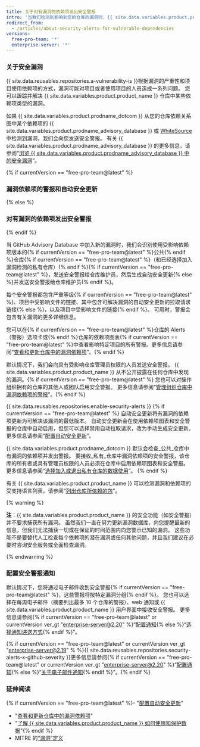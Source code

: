 ```yaml
---
title: 关于对有漏洞的依赖项发出安全警报
intro: '当我们检测到影响到您的仓库的漏洞时，{{ site.data.variables.product.product_name }} 会发出安全警报。'
redirect_from:
  - /articles/about-security-alerts-for-vulnerable-dependencies
versions:
  free-pro-team: '*'
  enterprise-server: '*'
---
```


### 关于安全漏洞

{{ site.data.reusables.repositories.a-vulnerability-is }}根据漏洞的严重性和项目使用依赖项的方式，漏洞可能对项目或者使用项目的人员造成一系列问题。 您可以跟踪并解决 {{ site.data.variables.product.product_name }} 仓库中某些依赖项类型的漏洞。

如果 {{ site.data.variables.product.prodname_dotcom }} 从您的仓库依赖关系图中某个依赖项的 {{ site.data.variables.product.prodname_advisory_database }} 或 [WhiteSource](https://www.whitesourcesoftware.com/GitHubSecurityAlerts) 中检测到漏洞，我们会向您发送安全警报。 有关 {{ site.data.variables.product.prodname_advisory_database }} 的更多信息，请参阅“<a href="/github/managing-security-vulnerabilities/browsing-security-vulnerabilities-in-the-github-advisory-database" class="dotcom-only">浏览 {{ site.data.variables.product.prodname_advisory_database }} 中的安全漏洞</a>”。

{% if currentVersion == "free-pro-team@latest" %}
### 漏洞依赖项的警报和自动安全更新
{% else %}
### 对有漏洞的依赖项发出安全警报
{% endif %}

当 GitHub Advisory Database 中加入新的漏洞时，我们会识别使用受影响依赖项版本的{% if currentVersion == "free-pro-team@latest" %}公共{% endif %}仓库{% if currentVersion == "free-pro-team@latest" %}（和已经选择加入漏洞检测的私有仓库）{% endif %}{% if currentVersion == "free-pro-team@latest" %}，发送安全警报给仓库维护员，然后生成自动安全更新{% else %}并发送安全警报给仓库维护员{% endif %}。

每个安全警报都包含严重等级{% if currentVersion == "free-pro-team@latest" %}、项目中受影响文件的链接、其中包含可解决漏洞的自动安全更新的拉取请求链接{% else %}，以及项目中受影响文件的链接{% endif %}。 可用时，警报会包含有关漏洞的更多详细信息。

您可以在{% if currentVersion == "free-pro-team@latest" %}仓库的 Alerts（警报）选项卡或{% endif %}仓库的依赖项图表{% if currentVersion == "free-pro-team@latest" %}中查看影响特定项目的所有警报。更多信息请参阅“[查看和更新仓库中的漏洞依赖项](/articles/viewing-and-updating-vulnerable-dependencies-in-your-repository)”。{% endif %}

默认情况下，我们会向具有受影响仓库管理员权限的人员发送安全警报。 {{ site.data.variables.product.product_name }} 从不公开披露在任何仓库中发现的漏洞。{% if currentVersion == "free-pro-team@latest" %} 您也可以对操作组织拥有的仓库的其他人或团队启用安全警报。 更多信息请参阅“[管理组织仓库中漏洞依赖项的警报](/articles/managing-alerts-for-vulnerable-dependencies-in-your-organization-s-repositories)”。{% endif %}

{{ site.data.reusables.repositories.enable-security-alerts }}
{% if currentVersion == "free-pro-team@latest" %}
自动安全更新将有漏洞的依赖项更新为可解决该漏洞的最低版本。 自动安全更新会在使用依赖项图表和安全警报的仓库中自动启用，但您可以选择禁用自动拉取请求，改为手动生成安全更新。 更多信息请参阅“[配置自动安全更新](/github/managing-security-vulnerabilities/configuring-automated-security-updates)”。

{{ site.data.variables.product.prodname_dotcom }} 默认会检查_公共_仓库中有漏洞的依赖项并发出警报。 要接收_私有_仓库中漏洞依赖项的安全警报，该仓库的所有者或具有管理员权限的人员必须在仓库中启用依赖项图表和安全警报。 更多信息请参阅“[选择加入或退出私有仓库的数据使用](/articles/opting-into-or-out-of-data-use-for-your-private-repository)”。
{% endif %}

有关 {{ site.data.variables.product.product_name }} 可以检测漏洞和依赖项的受支持语言列表，请参阅“[列出仓库所依赖的包](/articles/listing-the-packages-that-a-repository-depends-on)”。

{% warning %}

**注**：{{ site.data.variables.product.product_name }} 的安全功能（如安全警报）并不要求捕获所有漏洞。 虽然我们一直在努力更新漏洞数据库，向您提醒最新的信息，但我们无法捕获一切或在保证的时间范围内向您警示已知的漏洞。 这些功能不是要替代人工检查每个依赖项的潜在漏洞或任何其他问题，并且我们建议在必要时咨询安全服务或全面检查漏洞。

{% endwarning %}

### 配置安全警报通知

默认情况下，您将通过电子邮件收到安全警报{% if currentVersion == "free-pro-team@latest" %}，这些警报将按特定漏洞分组{% endif %}。 您也可以选择在每周电子邮件（摘要列出最多 10 个仓库的警报）、web 通知或 {{ site.data.variables.product.product_name }} 用户界面中接收安全警报。 更多信息请参阅{% if currentVersion == "free-pro-team@latest" or currentVersion ver_gt "enterprise-server@2.20" %}“[配置通知](/github/managing-subscriptions-and-notifications-on-github/configuring-notifications#security-alert-options){% else %}“[选择通知递送方式](/github/receiving-notifications-about-activity-on-github/choosing-the-delivery-method-for-your-notifications){% endif %}”。

{% if currentVersion == "free-pro-team@latest" or currentVersion ver_gt "enterprise-server@2.19" % %}{{ site.data.reusables.repositories.security-alerts-x-github-severity }}更多信息请参阅{% if currentVersion == "free-pro-team@latest" or currentVersion ver_gt "enterprise-server@2.20" %}“[配置通知](/github/managing-subscriptions-and-notifications-on-github/configuring-notifications#filtering-email-notifications){% else %}“[关于电子邮件通知](/github/receiving-notifications-about-activity-on-github/about-email-notifications){% endif %}”。{% endif %}

### 延伸阅读

{% if currentVersion == "free-pro-team@latest" %}- "[配置自动安全更新](/github/managing-security-vulnerabilities/configuring-automated-security-updates)"
- "[查看和更新仓库中的漏洞依赖项](/articles/viewing-and-updating-vulnerable-dependencies-in-your-repository)"
- "[了解 {{ site.data.variables.product.product_name }} 如何使用和保护数据](/categories/understanding-how-github-uses-and-protects-your-data)"{% endif %}
- MITRE 的[“漏洞”定义](https://cve.mitre.org/about/terminology.html#vulnerability)

